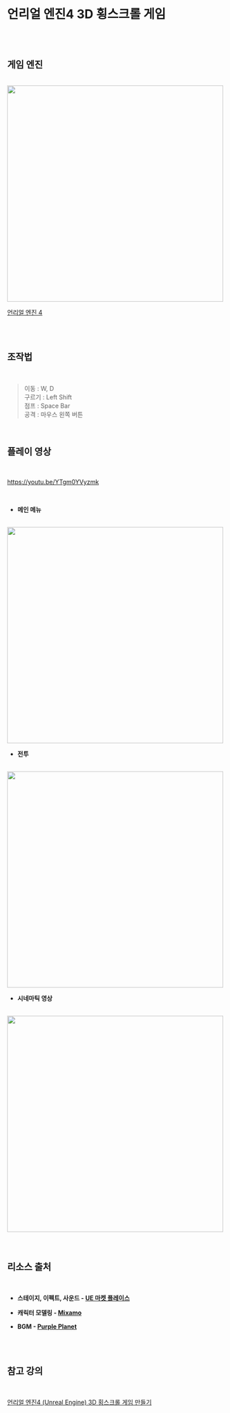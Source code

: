 # 언리얼 엔진4 3D 횡스크롤 게임

<br>
<br>

 ## 게임 엔진
 
 <br>

 <img src="https://roadtovrlive-5ea0.kxcdn.com/wp-content/uploads/2015/05/unreal-engine-4-logo-large-1021x580.png" width="500"/>
 
 <br>
 
[언리얼 엔진 4](https://www.unrealengine.com/ko/)

<br>
<br>

## 조작법
 
 <br>

 > 이동 : W, D <br>
 > 구르기 : Left Shift <br>
 > 점프 : Space Bar <br>
 > 공격 : 마우스 왼쪽 버튼 <br>

 <br>

 ## 플레이 영상
 
 <br>

 https://youtu.be/YTgm0YVyzmk
 
 <br>
 
- **메인 메뉴**

<br>
 
<img src="https://user-images.githubusercontent.com/31186176/106137007-74b22300-61ad-11eb-805f-eef5e179119f.gif" width="500"/>
 
<br>

- **전투**

<br>
 
<img src="https://user-images.githubusercontent.com/31186176/106135549-6b27bb80-61ab-11eb-89a0-8db20a533b99.gif" width="500"/>
 
<br>

- **시네마틱 영상**

<br>
 
<img src="https://user-images.githubusercontent.com/31186176/106135896-df625f00-61ab-11eb-9d9a-3f670e3362db.gif" width="500"/>
 
<br>

<br>
<br>

 ## 리소스 출처
 
 <br>

 - **스테이지, 이펙트, 사운드 - [UE 마켓 플레이스](https://www.unrealengine.com/marketplace/ko/store)**

 - **캐릭터 모델링 - [Mixamo](https://www.mixamo.com/)**

 - **BGM - [Purple Planet](https://www.purple-planet.com/)**

<br>
<br>

 ## 참고 강의
 
 <br>

 [언리얼 엔진4 (Unreal Engine) 3D 횡스크롤 게임 만들기](https://www.inflearn.com/course/%EC%96%B8%EB%A6%AC%EC%96%BC-%ED%9A%A1%EC%8A%A4%ED%81%AC%EB%A1%A4-%EA%B2%8C%EC%9E%84%EB%A7%8C%EB%93%A4%EA%B8%B0)
 
 <br>

